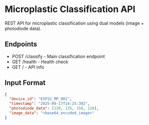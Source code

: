# Microplastic Classification API

REST API for microplastic classification using dual models (image + photodiode data).

## Endpoints
- POST /classify - Main classification endpoint
- GET /health - Health check
- GET / - API info

## Input Format
```json
{
  "device_id": "ESP32_MP_001",
  "timestamp": "2025-09-17T14:25:30Z",
  "photodiode_data": [120, 135, 150, 128],
  "image_data": "<base64_encoded_image>"
}